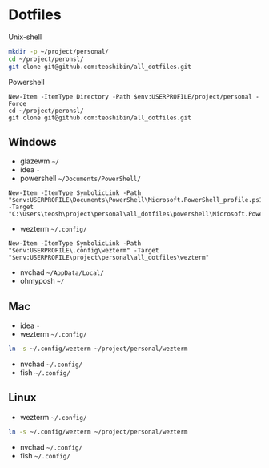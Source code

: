 
# Dotfiles

Unix-shell

```bash
mkdir -p ~/project/personal/
cd ~/project/peronsl/
git clone git@github.com:teoshibin/all_dotfiles.git

```

Powershell

```pwsh
New-Item -ItemType Directory -Path $env:USERPROFILE/project/personal -Force
cd ~/project/peronsl/
git clone git@github.com:teoshibin/all_dotfiles.git
```

## Windows

- glazewm `~/`
- idea `-`
- powershell `~/Documents/PowerShell/`

```pwsh
New-Item -ItemType SymbolicLink -Path "$env:USERPROFILE\Documents\PowerShell\Microsoft.PowerShell_profile.ps1" -Target "C:\Users\teosh\project\personal\all_dotfiles\powershell\Microsoft.PowerShell_profile.ps1"

```
- wezterm `~/.config/`

```pwsh
New-Item -ItemType SymbolicLink -Path "$env:USERPROFILE\.config\wezterm" -Target "$env:USERPROFILE\project\personal\all_dotfiles\wezterm"
```

- nvchad `~/AppData/Local/`
- ohmyposh `~/`

## Mac

- idea `-`
- wezterm `~/.config/`

```bash
ln -s ~/.config/wezterm ~/project/personal/wezterm
```

- nvchad `~/.config/`
- fish `~/.config/`

## Linux

- wezterm `~/.config/`

```bash
ln -s ~/.config/wezterm ~/project/personal/wezterm
```

- nvchad `~/.config/`
- fish `~/.config/`
